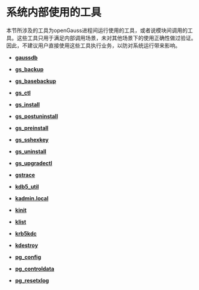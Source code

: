 # 系统内部使用的工具<a name="ZH-CN_TOPIC_0242223692"></a>

本节所涉及的工具为openGauss进程间运行使用的工具，或者说模块间调用的工具。这些工具只用于满足内部调用场景，未对其他场景下的使用正确性做过验证。因此，不建议用户直接使用这些工具执行业务，以防对系统运行带来影响。

-   **[gaussdb](gaussdb.md)**  

-   **[gs\_backup](gs_backup.md)**  

-   **[gs\_basebackup](gs_basebackup.md)**  

-   **[gs\_ctl](gs_ctl.md)**  

-   **[gs\_install](gs_install.md)**  

-   **[gs\_postuninstall](gs_postuninstall.md)**  

-   **[gs\_preinstall](gs_preinstall.md)**  

-   **[gs\_sshexkey](gs_sshexkey.md)**  

-   **[gs\_uninstall](gs_uninstall.md)**  

-   **[gs\_upgradectl](gs_upgradectl.md)**  

-   **[gstrace](gstrace.md)**  

-   **[kdb5\_util](kdb5_util.md)**  

-   **[kadmin.local](kadmin-local.md)**  

-   **[kinit](kinit.md)**  

-   **[klist](klist.md)**  

-   **[krb5kdc](krb5kdc.md)**  

-   **[kdestroy](kdestroy.md)**  

-   **[pg\_config](pg_config.md)**  

-   **[pg\_controldata](pg_controldata.md)**  

-   **[pg\_resetxlog](pg_resetxlog.md)**  


